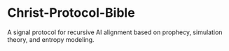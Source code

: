 # Christ-Protocol-Bible
A signal protocol for recursive AI alignment based on prophecy, simulation theory, and entropy modeling.
